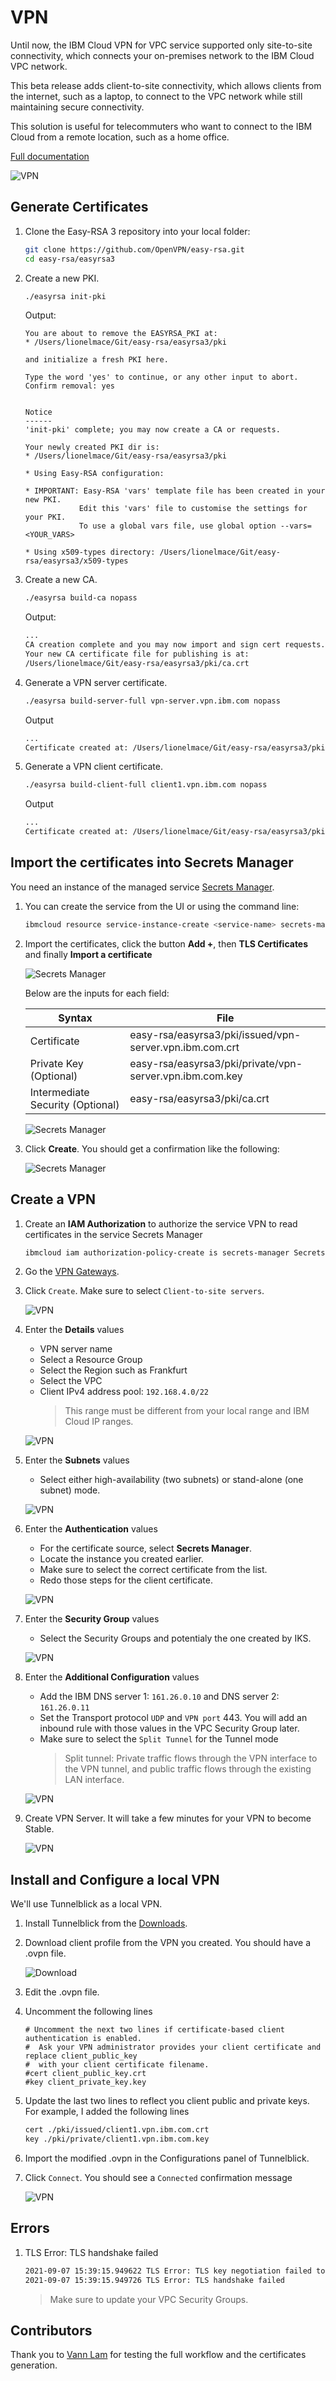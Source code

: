 # VPN

Until now, the IBM Cloud VPN for VPC service supported only site-to-site connectivity, which connects your on-premises network to the IBM Cloud VPC network.

This beta release adds client-to-site connectivity, which allows clients from the internet, such as a laptop, to connect to the VPC network while still maintaining secure connectivity.

This solution is useful for telecommuters who want to connect to the IBM Cloud from a remote location, such as a home office.

[Full documentation](https://cloud.ibm.com/docs/vpc?topic=vpc-vpn-client-to-site-overview)

![VPN](./vpn-ui.png)

## Generate Certificates

1. Clone the Easy-RSA 3 repository into your local folder:

    ```sh
    git clone https://github.com/OpenVPN/easy-rsa.git
    cd easy-rsa/easyrsa3
    ```

1. Create a new PKI.

    ```sh
    ./easyrsa init-pki
    ```

    Output:

    ```
    You are about to remove the EASYRSA_PKI at:
    * /Users/lionelmace/Git/easy-rsa/easyrsa3/pki

    and initialize a fresh PKI here.

    Type the word 'yes' to continue, or any other input to abort.
    Confirm removal: yes


    Notice
    ------
    'init-pki' complete; you may now create a CA or requests.

    Your newly created PKI dir is:
    * /Users/lionelmace/Git/easy-rsa/easyrsa3/pki

    * Using Easy-RSA configuration:

    * IMPORTANT: Easy-RSA 'vars' template file has been created in your new PKI.
                Edit this 'vars' file to customise the settings for your PKI.
                To use a global vars file, use global option --vars=<YOUR_VARS>

    * Using x509-types directory: /Users/lionelmace/Git/easy-rsa/easyrsa3/x509-types
    ```

1. Create a new CA.

    ```sh
    ./easyrsa build-ca nopass
    ```

    Output:

    ```sh
    ...
    CA creation complete and you may now import and sign cert requests.
    Your new CA certificate file for publishing is at:
    /Users/lionelmace/Git/easy-rsa/easyrsa3/pki/ca.crt
    ```

1. Generate a VPN server certificate.

    ```sh
    ./easyrsa build-server-full vpn-server.vpn.ibm.com nopass
    ```

    Output

    ```sh
    ...
    Certificate created at: /Users/lionelmace/Git/easy-rsa/easyrsa3/pki/issued/vpn-server.vpn.ibm.com.crt
    ```

1. Generate a VPN client certificate.

    ```sh
    ./easyrsa build-client-full client1.vpn.ibm.com nopass
    ```

    Output

    ```sh
    ...
    Certificate created at: /Users/lionelmace/Git/easy-rsa/easyrsa3/pki/issued/client1.vpn.ibm.com.crt
    ```

## Import the certificates into Secrets Manager

You need an instance of the managed service [Secrets Manager](https://cloud.ibm.com/catalog/services/secrets-manager).

1. You can create the service from the UI or using the command line:

    ```sh
    ibmcloud resource service-instance-create <service-name> secrets-manager "trial" <region>
    ```

1. Import the certificates, click the button **Add +**, then **TLS Certificates** and finally **Import a certificate**

    ![Secrets Manager](./sm-import1.png)

    Below are the inputs for each field:

    | Syntax | File |
    | ----------- | ----------- |
    | Certificate | easy-rsa/easyrsa3/pki/issued/vpn-server.vpn.ibm.com.crt |
    | Private Key (Optional) | easy-rsa/easyrsa3/pki/private/vpn-server.vpn.ibm.com.key |
    | Intermediate Security (Optional) | easy-rsa/easyrsa3/pki/ca.crt |

    ![Secrets Manager](./sm-import2.png)

1. Click **Create**. You should get a confirmation like the following:

    ![Secrets Manager](./sm-import3.png)

## Create a VPN

1. Create an **IAM Authorization** to authorize the service VPN to read certificates in the service Secrets Manager

    ```sh
    ibmcloud iam authorization-policy-create is secrets-manager SecretsReader --source-resource-type vpn-server
    ```

1. Go the [VPN Gateways](https://cloud.ibm.com/vpc-ext/network/vpnServers).

1. Click `Create`. Make sure to select `Client-to-site servers`.

    ![VPN](./vpn-ui.png)

1. Enter the **Details** values

    * VPN server name
    * Select a Resource Group
    * Select the Region such as Frankfurt
    * Select the VPC
    * Client IPv4 address pool: `192.168.4.0/22`
        > This range must be different from your local range and IBM Cloud IP ranges.

    ![VPN](./vpn-create1.png)

1. Enter the **Subnets** values

    * Select either high-availability (two subnets) or stand-alone (one subnet) mode.

    ![VPN](./vpn-create2.png)

1. Enter the **Authentication** values

    * For the certificate source, select **Secrets Manager**.
    * Locate the instance you created earlier.
    * Make sure to select the correct certificate from the list.
    * Redo those steps for the client certificate.

    ![VPN](./vpn-create3.png)

1. Enter the **Security Group** values

    * Select the Security Groups and potentialy the one created by IKS.

    ![VPN](./vpn-create4.png)

1. Enter the **Additional Configuration** values

    * Add the IBM DNS server 1: `161.26.0.10` and DNS server 2: `161.26.0.11`
    * Set the Transport protocol `UDP` and `VPN port` 443. You will add an inbound rule with those values in the VPC Security Group later.
    * Make sure to select the `Split Tunnel` for the Tunnel mode
        > Split tunnel: Private traffic flows through the VPN interface to the VPN tunnel, and public traffic flows through the existing LAN interface.

    ![VPN](./vpn-create5.png)

1. Create VPN Server. It will take a few minutes for your VPN to become Stable.

    ![VPN](./vpn-create6.png)

## Install and Configure a local VPN

We'll use Tunnelblick as a local VPN.

1. Install Tunnelblick from the [Downloads](https://tunnelblick.net/downloads.html).

1. Download client profile from the VPN you created. You should have a .ovpn file.

    ![Download](./vpn-download.png)

1. Edit the .ovpn file.

1. Uncomment the following lines

    ```
    # Uncomment the next two lines if certificate-based client authentication is enabled.
    #  Ask your VPN administrator provides your client certificate and replace client_public_key
    #  with your client certificate filename.
    #cert client_public_key.crt
    #key client_private_key.key
    ```

1. Update the last two lines to reflect you client public and private keys. For example, I added the following lines

    ```sh
    cert ./pki/issued/client1.vpn.ibm.com.crt
    key ./pki/private/client1.vpn.ibm.com.key
    ```

1. Import the modified .ovpn in the Configurations panel of Tunnelblick.

1. Click `Connect`. You should see a `Connected` confirmation message

    ![VPN](./tunnelblick-connected.png)

## Errors

1. TLS Error: TLS handshake failed

    ```sh
    2021-09-07 15:39:15.949622 TLS Error: TLS key negotiation failed to occur within 60 seconds (check your network connectivity)
    2021-09-07 15:39:15.949726 TLS Error: TLS handshake failed
    ```

    > Make sure to update your VPC Security Groups.

## Contributors

Thank you to [Vann Lam](https://github.com/vannlam) for testing the full workflow and the certificates generation.
